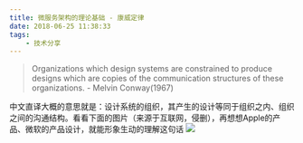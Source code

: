 ```yaml
---
title: 微服务架构的理论基础 - 康威定律
date: 2018-06-25 11:38:33
tags: 
    - 技术分享
---
```



> Organizations which design systems are constrained to produce designs which are copies of the communication structures of these organizations. - Melvin Conway(1967)

中文直译大概的意思就是：设计系统的组织，其产生的设计等同于组织之内、组织之间的沟通结构。看看下面的图片（来源于互联网，侵删），再想想Apple的产品、微软的产品设计，就能形象生动的理解这句话
![](http://onaqzli6n.bkt.clouddn.com/15298966738007.jpg)


